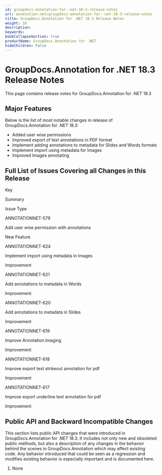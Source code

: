 ```yaml
---
id: groupdocs-annotation-for--net-18-3-release-notes
url: annotation-net/groupdocs-annotation-for--net-18-3-release-notes
title: GroupDocs.Annotation for .NET 18.3 Release Notes
weight: 10
description: 
keywords: 
bookCollapseSection: true
productName: GroupDocs.Annotation for .NET
hideChildren: False
---
```


# GroupDocs.Annotation for .NET 18.3 Release Notes


This page contains release notes for GroupDocs.Annotation for .NET 18.3

## Major Features

Below is the list of most notable changes in release of GroupDocs.Annotation for .NET 18.3:

*   Added user wise permissions
*   Improved export of text annotations in PDF format
*   Implement adding annotations to metadata for Slides and Words formats
*   Implement import using metadata for Images
*   Improved Images annotating

## Full List of Issues Covering all Changes in this Release

Key

Summary

Issue Type

ANNOTATIONNET-579

Add user wise permission with annotations

New Feature

ANNOTATIONNET-624

Implement import using metadata in Images

Improvement

ANNOTATIONNET-621

Add annotations to metadata in Words

Improvement

ANNOTATIONNET-620

Add annotations to metadata in Slides

Improvement

ANNOTATIONNET-619

Improve Annotation.Imaging

Improvement

ANNOTATIONNET-618

Improve export text strikeout annotation for pdf

Improvement

ANNOTATIONNET-617

Improve export underline text annotation for pdf

Improvement

## Public API and Backward Incompatible Changes

This section lists public API changes that were introduced in GroupDocs.Annotation for .NET 18.3. It includes not only new and obsoleted public methods, but also a description of any changes in the behavior behind the scenes in GroupDocs.Annotation which may affect existing code. Any behavior introduced that could be seen as a regression and modifies existing behavior is especially important and is documented here.

1.  None

